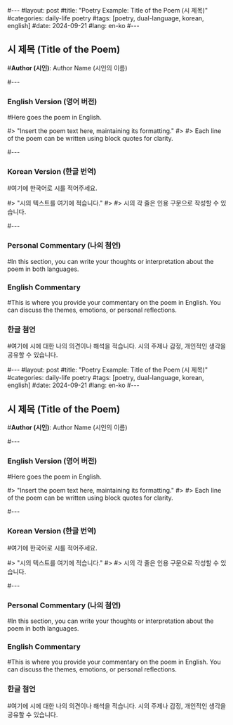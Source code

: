 #---
#layout: post
#title: "Poetry Example: Title of the Poem (시 제목)"
#categories: daily-life poetry
#tags: [poetry, dual-language, korean, english]
#date: 2024-09-21
#lang: en-ko
#---

## 시 제목 (Title of the Poem)
#**Author (시인)**: Author Name (시인의 이름)

#---

### English Version (영어 버전)
#Here goes the poem in English.

#> "Insert the poem text here, maintaining its formatting."
#> 
#> Each line of the poem can be written using block quotes for clarity.

#---

### Korean Version (한글 번역)
#여기에 한국어로 시를 적어주세요.

#> "시의 텍스트를 여기에 적습니다."
#> 
#> 시의 각 줄은 인용 구문으로 작성할 수 있습니다.

#---

### Personal Commentary (나의 첨언)
#In this section, you can write your thoughts or interpretation about the poem in both languages.

### English Commentary
#This is where you provide your commentary on the poem in English. You can discuss the themes, emotions, or personal reflections.

### 한글 첨언
#여기에 시에 대한 나의 의견이나 해석을 적습니다. 시의 주제나 감정, 개인적인 생각을 공유할 수 있습니다.

#---
#layout: post
#title: "Poetry Example: Title of the Poem (시 제목)"
#categories: daily-life poetry
#tags: [poetry, dual-language, korean, english]
#date: 2024-09-21
#lang: en-ko
#---

## 시 제목 (Title of the Poem)
#**Author (시인)**: Author Name (시인의 이름)

#---

### English Version (영어 버전)
#Here goes the poem in English.

#> "Insert the poem text here, maintaining its formatting."
#> 
#> Each line of the poem can be written using block quotes for clarity.

#---

### Korean Version (한글 번역)
#여기에 한국어로 시를 적어주세요.

#> "시의 텍스트를 여기에 적습니다."
#> 
#> 시의 각 줄은 인용 구문으로 작성할 수 있습니다.

#---

### Personal Commentary (나의 첨언)
#In this section, you can write your thoughts or interpretation about the poem in both languages.

### English Commentary
#This is where you provide your commentary on the poem in English. You can discuss the themes, emotions, or personal reflections.

### 한글 첨언
#여기에 시에 대한 나의 의견이나 해석을 적습니다. 시의 주제나 감정, 개인적인 생각을 공유할 수 있습니다.
